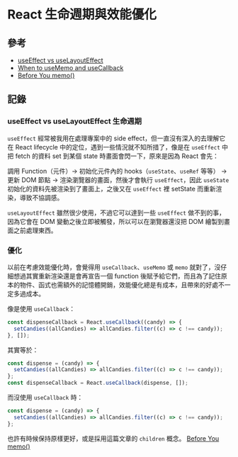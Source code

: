 # React 生命週期與效能優化

## 參考

- [useEffect vs useLayoutEffect](https://kentcdodds.com/blog/useeffect-vs-uselayouteffect)
- [When to useMemo and useCallback](https://kentcdodds.com/blog/usememo-and-usecallback)
- [Before You memo()](https://overreacted.io/zh-hant/before-you-memo/)

## 記錄

### useEffect vs useLayoutEffect 生命週期

`useEffect` 經常被我用在處理專案中的 side effect，但一直沒有深入的去理解它在 React lifecycle 中的定位，遇到一些情況就不知所措了，像是在 `useEffect` 中把 fetch 的資料 set 到某個 state 時畫面會閃一下，原來是因為 React 會先：

調用 Function（元件）-> 初始化元件內的 hooks（`useState`、`useRef` 等等） -> 更新 DOM 節點 -> 渲染瀏覽器的畫面，然後才會執行 `useEffect`，因此 `useState` 初始化的資料先被渲染到了畫面上，之後又在 `useEffect` 裡 setState 而重新渲染，導致不協調感。

`useLayoutEffect` 雖然很少使用，不過它可以達到一些 `useEffect` 做不到的事，因為它會在 DOM 變動之後立即被觸發，所以可以在瀏覽器還沒把 DOM 繪製到畫面之前處理東西。

### 優化

以前在考慮效能優化時，會覺得用 `useCallback`、`useMemo` 或 `memo` 就對了，沒仔細想過其實重新渲染還是會再宣告一個 function 後賦予給它們，而且為了記住原本的物件、函式也需額外的記憶體開銷，效能優化總是有成本，且帶來的好處不一定多過成本。

像是使用 `useCallback`：

```javascript
const dispenseCallback = React.useCallback((candy) => {
  setCandies((allCandies) => allCandies.filter((c) => c !== candy));
}, []);
```

其實等於：

```javascript
const dispense = (candy) => {
  setCandies((allCandies) => allCandies.filter((c) => c !== candy));
};
const dispenseCallback = React.useCallback(dispense, []);
```

而沒使用 `useCallback` 時：

```javascript
const dispense = (candy) => {
  setCandies((allCandies) => allCandies.filter((c) => c !== candy));
};
```

也許有時候保持原樣更好，或是採用這篇文章的 `children` 概念。
[Before You memo()](https://overreacted.io/zh-hant/before-you-memo/)
